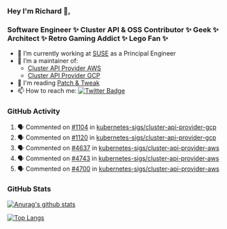 ### Hey I'm Richard 👋, 

<h3 align="left">Software Engineer ✨ Cluster API & OSS Contributor ✨ Geek ✨ Architect ✨ Retro Gaming Addict ✨ Lego Fan ✨</h3>

- 🔭 I’m currently working at [SUSE](https://www.suse.com/) as a Principal Engineer
- 👯 I’m a maintainer of:
  -  [Cluster API Provider AWS](https://github.com/kubernetes-sigs/cluster-api-provider-aws)
  -  [Cluster API Provider GCP](https://github.com/kubernetes-sigs/cluster-api-provider-gcp)
- 💬 I'm reading [Patch & Tweak](https://bjooks.com/products/patch-tweak-exploring-modular-synthesis)
- 📫 How to reach me: [![Twitter Badge](https://img.shields.io/badge/-@fruit_case-00acee?style=flat&logo=Twitter&logoColor=white)](https://twitter.com/intent/follow?screen_name=fruit_case "Follow on Twitter")

### GitHub Activity 

<!--START_SECTION:activity-->
1. 🗣 Commented on [#1104](https://github.com/kubernetes-sigs/cluster-api-provider-gcp/pull/1104#issuecomment-1925735197) in [kubernetes-sigs/cluster-api-provider-gcp](https://github.com/kubernetes-sigs/cluster-api-provider-gcp)
2. 🗣 Commented on [#1120](https://github.com/kubernetes-sigs/cluster-api-provider-gcp/pull/1120#issuecomment-1925734965) in [kubernetes-sigs/cluster-api-provider-gcp](https://github.com/kubernetes-sigs/cluster-api-provider-gcp)
3. 🗣 Commented on [#4637](https://github.com/kubernetes-sigs/cluster-api-provider-aws/pull/4637#issuecomment-1925730256) in [kubernetes-sigs/cluster-api-provider-aws](https://github.com/kubernetes-sigs/cluster-api-provider-aws)
4. 🗣 Commented on [#4743](https://github.com/kubernetes-sigs/cluster-api-provider-aws/issues/4743#issuecomment-1925729834) in [kubernetes-sigs/cluster-api-provider-aws](https://github.com/kubernetes-sigs/cluster-api-provider-aws)
5. 🗣 Commented on [#4700](https://github.com/kubernetes-sigs/cluster-api-provider-aws/pull/4700#issuecomment-1925729362) in [kubernetes-sigs/cluster-api-provider-aws](https://github.com/kubernetes-sigs/cluster-api-provider-aws)
<!--END_SECTION:activity-->

### GitHub Stats

[![Anurag's github stats](https://github-readme-stats.vercel.app/api?username=richardcase&count_private=true&show_icons=true)](https://github.com/anuraghazra/github-readme-stats)

[![Top Langs](https://github-readme-stats.vercel.app/api/top-langs/?username=richardcase&hide=html&layout=compact)](https://github.com/anuraghazra/github-readme-stats)
